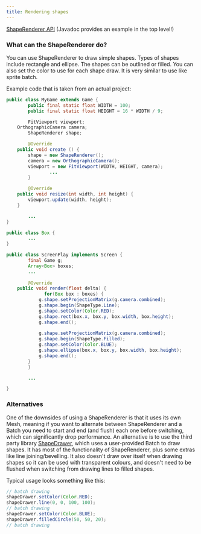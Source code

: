 ```yaml
---
title: Rendering shapes
---
```

[ShapeRenderer API](https://libgdx.badlogicgames.com/nightlies/docs/api/com/badlogic/gdx/graphics/glutils/ShapeRenderer.html) (Javadoc provides an example in the top level!)

### What can the ShapeRenderer do?

You can use ShapeRenderer to draw simple shapes. Types of shapes include rectangle and ellipse.  The shapes can be outlined or filled.  You can also set the color to use for each shape draw. It is very similar to use like sprite batch.

Example code that is taken from an actual project:

```java
public class MyGame extends Game {
        public final static float WIDTH = 100;
        public final static float HEIGHT = 16 * WIDTH / 9;

        FitViewport viewport;
	OrthographicCamera camera;
        ShapeRenderer shape;

        @Override
	public void create () {
		shape = new ShapeRenderer();
		camera = new OrthographicCamera();
		viewport = new FitViewport(WIDTH, HEIGHT, camera);
                ...
        }

        @Override
	public void resize(int width, int height) {
		viewport.update(width, height);
	}

        ...
}

public class Box {
        ...
}

public class ScreenPlay implements Screen {
        final Game g;
        Array<Box> boxes;
        ...
        
        @Override
	public void render(float delta) {
              for(Box box : boxes) {
			g.shape.setProjectionMatrix(g.camera.combined);
			g.shape.begin(ShapeType.Line);
			g.shape.setColor(Color.RED);
			g.shape.rect(box.x, box.y, box.width, box.height);
			g.shape.end();
			
			g.shape.setProjectionMatrix(g.camera.combined);
			g.shape.begin(ShapeType.Filled);
			g.shape.setColor(Color.BLUE);
			g.shape.ellipse(box.x, box.y, box.width, box.height);
			g.shape.end();
		}	
        }

        ...

}
```  

### Alternatives

One of the downsides of using a ShapeRenderer is that it uses its own Mesh, meaning if you want to alternate between ShapeRenderer and a Batch you need to start and end (and flush) each one before switching, which can significantly drop performance. An alternative is to use the third party library [ShapeDrawer](https://github.com/earlygrey/shapedrawer), which uses a user-provided Batch to draw shapes. It has most of the functionality of ShapeRenderer, plus some extras like line joining/bevelling. It also doesn't draw over itself when drawing shapes so it can be used with transparent colours, and doesn't need to be flushed when switching from drawing lines to filled shapes.

Typical usage looks something like this:

```java
// batch drawing
shapeDrawer.setColor(Color.RED);
shapeDrawer.line(0, 0, 100, 100);
// batch drawing
shapeDrawer.setColor(Color.BLUE);
shapeDrawer.filledCircle(50, 50, 20);
// batch drawing
```